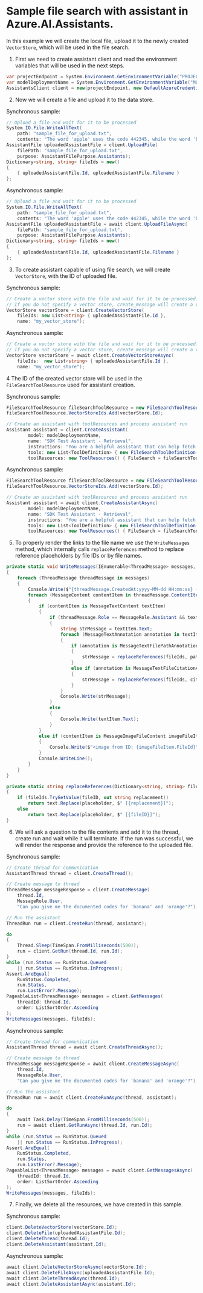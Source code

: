 # Sample file search with assistant in Azure.AI.Assistants.

In this example we will create the local file, upload it to the newly created `VectorStore`, which will be used in the file search.

1. First we need to create assistant client and read the environment variables that will be used in the next steps.
```C# Snippet:AssistantsFilesSearchExample_CreateClient
var projectEndpoint = System.Environment.GetEnvironmentVariable("PROJECT_ENDPOINT");
var modelDeploymentName = System.Environment.GetEnvironmentVariable("MODEL_DEPLOYMENT_NAME");
AssistantsClient client = new(projectEndpoint, new DefaultAzureCredential());
```

2. Now we will create a file and upload it to the data store.

Synchronous sample:
```C# Snippet:AssistantsUploadAgentFilesToUse_Sync
// Upload a file and wait for it to be processed
System.IO.File.WriteAllText(
    path: "sample_file_for_upload.txt",
    contents: "The word 'apple' uses the code 442345, while the word 'banana' uses the code 673457.");
AssistantFile uploadedAssistantFile = client.UploadFile(
    filePath: "sample_file_for_upload.txt",
    purpose: AssistantFilePurpose.Assistants);
Dictionary<string, string> fileIds = new()
{
    { uploadedAssistantFile.Id, uploadedAssistantFile.Filename }
};
```

Asynchronous sample:
```C# Snippet:AssistantsUploadAgentFilesToUse
// Upload a file and wait for it to be processed
System.IO.File.WriteAllText(
    path: "sample_file_for_upload.txt",
    contents: "The word 'apple' uses the code 442345, while the word 'banana' uses the code 673457.");
AssistantFile uploadedAssistantFile = await client.UploadFileAsync(
    filePath: "sample_file_for_upload.txt",
    purpose: AssistantFilePurpose.Assistants);
Dictionary<string, string> fileIds = new()
{
    { uploadedAssistantFile.Id, uploadedAssistantFile.Filename }
};
```

3.  To create assistant capable of using file search, we will create `VectorStore`, with the ID of uploaded file.

Synchronous sample:
```C# Snippet:AssistantsCreateVectorStore_Sync
// Create a vector store with the file and wait for it to be processed.
// If you do not specify a vector store, create_message will create a vector store with a default expiration policy of seven days after they were last active
VectorStore vectorStore = client.CreateVectorStore(
    fileIds: new List<string> { uploadedAssistantFile.Id },
    name: "my_vector_store");
```

Asynchronous sample:
```C# Snippet:AssistantsCreateVectorStore
// Create a vector store with the file and wait for it to be processed.
// If you do not specify a vector store, create_message will create a vector store with a default expiration policy of seven days after they were last active
VectorStore vectorStore = await client.CreateVectorStoreAsync(
    fileIds:  new List<string> { uploadedAssistantFile.Id },
    name: "my_vector_store");
```


4  The ID of the created vector store will be used in the `FileSearchToolResource` used for assistant creation.

Synchronous sample:
```C# Snippet:AssistantsCreateAgentWithFiles_Sync
FileSearchToolResource fileSearchToolResource = new FileSearchToolResource();
fileSearchToolResource.VectorStoreIds.Add(vectorStore.Id);

// Create an assistant with toolResources and process assistant run
Assistant assistant = client.CreateAssistant(
        model: modelDeploymentName,
        name: "SDK Test Assistant - Retrieval",
        instructions: "You are a helpful assistant that can help fetch data from files you know about.",
        tools: new List<ToolDefinition> { new FileSearchToolDefinition() },
        toolResources: new ToolResources() { FileSearch = fileSearchToolResource });
```

Asynchronous sample:
```C# Snippet:AssistantsCreateAgentWithFiles
FileSearchToolResource fileSearchToolResource = new FileSearchToolResource();
fileSearchToolResource.VectorStoreIds.Add(vectorStore.Id);

// Create an assistant with toolResources and process assistant run
Assistant assistant = await client.CreateAssistantAsync(
        model: modelDeploymentName,
        name: "SDK Test Assistant - Retrieval",
        instructions: "You are a helpful assistant that can help fetch data from files you know about.",
        tools: new List<ToolDefinition> { new FileSearchToolDefinition() },
        toolResources: new ToolResources() { FileSearch = fileSearchToolResource });
```

5. To properly render the links to the file name we use the `WriteMessages` method, which internally calls `replaceReferences` method to replace reference placeholders by file IDs or by file names.
```C# Snippet:AssistantsFilesSearchExample_Print
private static void WriteMessages(IEnumerable<ThreadMessage> messages, Dictionary<string, string> fileIds)
{
    foreach (ThreadMessage threadMessage in messages)
    {
        Console.Write($"{threadMessage.CreatedAt:yyyy-MM-dd HH:mm:ss} - {threadMessage.Role,10}: ");
        foreach (MessageContent contentItem in threadMessage.ContentItems)
        {
            if (contentItem is MessageTextContent textItem)
            {
                if (threadMessage.Role == MessageRole.Assistant && textItem.Annotations.Count > 0)
                {
                    string strMessage = textItem.Text;
                    foreach (MessageTextAnnotation annotation in textItem.Annotations)
                    {
                        if (annotation is MessageTextFilePathAnnotation pathAnnotation)
                        {
                            strMessage = replaceReferences(fileIds, pathAnnotation.FileId, pathAnnotation.Text, strMessage);
                        }
                        else if (annotation is MessageTextFileCitationAnnotation citationAnnotation)
                        {
                            strMessage = replaceReferences(fileIds, citationAnnotation.FileId, citationAnnotation.Text, strMessage);
                        }
                    }
                    Console.Write(strMessage);
                }
                else
                {
                    Console.Write(textItem.Text);
                }
            }
            else if (contentItem is MessageImageFileContent imageFileItem)
            {
                Console.Write($"<image from ID: {imageFileItem.FileId}");
            }
            Console.WriteLine();
        }
    }
}

private static string replaceReferences(Dictionary<string, string> fileIds, string fileID, string placeholder, string text)
{
    if (fileIds.TryGetValue(fileID, out string replacement))
        return text.Replace(placeholder, $" [{replacement}]");
    else
        return text.Replace(placeholder, $" [{fileID}]");
}
```

6. We will ask a question to the file contents and add it to the thread, create run and wait while it will terminate. If the run was successful, we will render the response and provide the reference to the uploaded file.

Synchronous sample:
```C# Snippet:AssistantsFilesSearchExample_CreateThreadAndRun_Sync
// Create thread for communication
AssistantThread thread = client.CreateThread();

// Create message to thread
ThreadMessage messageResponse = client.CreateMessage(
    thread.Id,
    MessageRole.User,
    "Can you give me the documented codes for 'banana' and 'orange'?");

// Run the assistant
ThreadRun run = client.CreateRun(thread, assistant);

do
{
    Thread.Sleep(TimeSpan.FromMilliseconds(500));
    run = client.GetRun(thread.Id, run.Id);
}
while (run.Status == RunStatus.Queued
    || run.Status == RunStatus.InProgress);
Assert.AreEqual(
    RunStatus.Completed,
    run.Status,
    run.LastError?.Message);
PageableList<ThreadMessage> messages = client.GetMessages(
    threadId: thread.Id,
    order: ListSortOrder.Ascending
);
WriteMessages(messages, fileIds);
```

Asynchronous sample:
```C# Snippet:AssistantsFilesSearchExample_CreateThreadAndRun
// Create thread for communication
AssistantThread thread = await client.CreateThreadAsync();

// Create message to thread
ThreadMessage messageResponse = await client.CreateMessageAsync(
    thread.Id,
    MessageRole.User,
    "Can you give me the documented codes for 'banana' and 'orange'?");

// Run the assistant
ThreadRun run = await client.CreateRunAsync(thread, assistant);

do
{
    await Task.Delay(TimeSpan.FromMilliseconds(500));
    run = await client.GetRunAsync(thread.Id, run.Id);
}
while (run.Status == RunStatus.Queued
    || run.Status == RunStatus.InProgress);
Assert.AreEqual(
    RunStatus.Completed,
    run.Status,
    run.LastError?.Message);
PageableList<ThreadMessage> messages = await client.GetMessagesAsync(
    threadId: thread.Id,
    order: ListSortOrder.Ascending
);
WriteMessages(messages, fileIds);
```

7. Finally, we delete all the resources, we have created in this sample.

Synchronous sample:
```C# Snippet:AssistantsFilesSearchExample_Cleanup_Sync
client.DeleteVectorStore(vectorStore.Id);
client.DeleteFile(uploadedAssistantFile.Id);
client.DeleteThread(thread.Id);
client.DeleteAssistant(assistant.Id);
```

Asynchronous sample:
```C# Snippet:AssistantsFilesSearchExample_Cleanup
await client.DeleteVectorStoreAsync(vectorStore.Id);
await client.DeleteFileAsync(uploadedAssistantFile.Id);
await client.DeleteThreadAsync(thread.Id);
await client.DeleteAssistantAsync(assistant.Id);
```